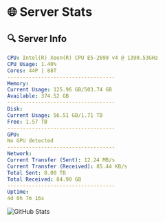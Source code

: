 # 🌐 Server Stats
## 🔍 Server Info
```yaml
CPU: Intel(R) Xeon(R) CPU E5-2699 v4 @ 1390.53GHz
CPU Usage: 1.40%
Cores: 44P | 88T
-----------------------------------
Memory:
Current Usage: 125.96 GB/503.74 GB
Available: 374.52 GB
-----------------------------------
Disk:
Current Usage: 56.51 GB/1.71 TB
Free: 1.57 TB
-----------------------------------
GPU:
No GPU detected
-----------------------------------
Network:
Current Transfer (Sent): 12.24 MB/s
Current Transfer (Received): 85.44 KB/s
Total Sent: 8.00 TB
Total Received: 84.90 GB
-----------------------------------
Uptime:
4d 0h 7m 16s
```
![GitHub Stats](https://img.shields.io/badge/Updated-2025-03-11_21:30:05-blue)